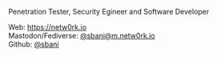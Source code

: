 Penetration Tester, Security Egineer and Software Developer

Web: https://netw0rk.io \
Mastodon/Fediverse: [@sbani@m.netw0rk.io](https://m.netw0rk.io/@sbani) \
Github: [@sbani](https://github.com/sbani)
